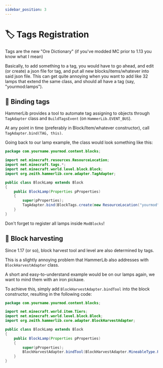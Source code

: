 ```yaml
---
sidebar_position: 3
---
```


# 🏷️ Tags Registration
Tags are the new "Ore Dictionary" (if you've modded MC prior to 1.13 you know what I mean)

Basically, to add something to a tag, you would have to go ahead, and edit (or create) a json file for tag, and put all new blocks/items/whatever into said json file.
This can get quite annoying when you want to add like 32 lamps that extend the same class, and should all have a tag (say, "yourmod:lamps").

## 🔗 Binding tags
HammerLib provides a tool to automate tag assigning to objects through `TagAdapter` class and `BuildTagsEvent` (on `HammerLib.EVENT_BUS`).

At any point in time (preferably in Block/Item/whatever constructor), call `TagAdapter.bind(TAG, this)`.

Going back to our lamp example, the class would look something like this:
```java
package com.yourname.yourmod.content.blocks;

import net.minecraft.resources.ResourceLocation;
import net.minecraft.tags.*;
import net.minecraft.world.level.block.Block;
import org.zeith.hammerlib.core.adapter.TagAdapter;

public class BlockLamp extends Block
{
    public BlockLamp(Properties pProperties)
    {
        super(pProperties);
        TagAdapter.bind(BlockTags.create(new ResourceLocation("yourmod", "lamps")), this);
    }
}
```

Don't forget to register all lamps inside `ModBlocks`!

## 🧱 Block harvesting
Since 1.17 (or so), block harvest tool and level are also determined by tags. 

This is a slightly annoying problem that HammerLib also addresses with `BlockHarvestAdapter` class.

A short and easy-to-understand example would be on our lamps again, we want to mind them with an iron pickaxe.

To achieve this, simply add `BlockHarvestAdapter.bindTool` into the block constructor, resulting in the following code:
```java
package com.yourname.yourmod.content.blocks;

import net.minecraft.world.item.Tiers;
import net.minecraft.world.level.block.Block;
import org.zeith.hammerlib.core.adapter.BlockHarvestAdapter;

public class BlockLamp extends Block
{
    public BlockLamp(Properties pProperties)
    {
        super(pProperties);
        BlockHarvestAdapter.bindTool(BlockHarvestAdapter.MineableType.PICKAXE, Tiers.IRON, this);
    }
}
```